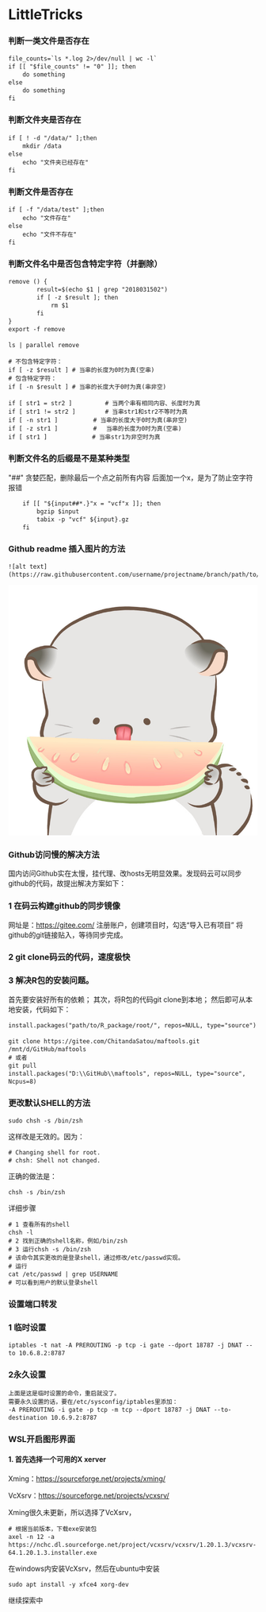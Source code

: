 # LittleTricks
### 判断一类文件是否存在
```
file_counts=`ls *.log 2>/dev/null | wc -l`
if [[ "$file_counts" != "0" ]]; then
    do something
else
    do something
fi
```
### 判断文件夹是否存在
```
if [ ! -d "/data/" ];then
    mkdir /data
else
    echo "文件夹已经存在"
fi
```
### 判断文件是否存在
```
if [ -f "/data/test" ];then
    echo "文件存在"
else
    echo "文件不存在"
fi
```
### 判断文件名中是否包含特定字符（并删除）
```
remove () {
        result=$(echo $1 | grep "2018031502")
        if [ -z $result ]; then
            rm $1
        fi
}
export -f remove 

ls | parallel remove 

# 不包含特定字符：
if [ -z $result ] # 当串的长度为0时为真(空串)
# 包含特定字符：
if [ -n $result ] # 当串的长度大于0时为真(串非空)

if [ str1 = str2 ]　　　　　 # 当两个串有相同内容、长度时为真 
if [ str1 != str2 ]　　　　　# 当串str1和str2不等时为真 
if [ -n str1 ]　　　　　　# 当串的长度大于0时为真(串非空) 
if [ -z str1 ]　　　　　　#　 当串的长度为0时为真(空串) 
if [ str1 ]　　　　　　　 # 当串str1为非空时为真
```
### 判断文件名的后缀是不是某种类型
"##" 贪婪匹配，删除最后一个点之前所有内容
后面加一个x，是为了防止空字符报错
```
    if [[ "${input##*.}"x = "vcf"x ]]; then
        bgzip $input
        tabix -p "vcf" ${input}.gz
    fi
```
### Github readme 插入图片的方法
```
![alt text](https://raw.githubusercontent.com/username/projectname/branch/path/to/img.png)
```
![alt text](https://github.com/Chitanda-Satou/LittleTricks/blob/master/images/bamao.jpg)

### Github访问慢的解决方法
国内访问Github实在太慢，挂代理、改hosts无明显效果。发现码云可以同步github的代码，故提出解决方案如下：
### 1 在码云构建github的同步镜像
网址是：https://gitee.com/
注册账户，创建项目时，勾选“导入已有项目”
将github的git链接贴入，等待同步完成。

### 2 git clone码云的代码，速度极快

### 3 解决R包的安装问题。
首先要安装好所有的依赖；
其次，将R包的代码git clone到本地；
然后即可从本地安装，代码如下：
```
install.packages("path/to/R_package/root/", repos=NULL, type="source")

git clone https://gitee.com/ChitandaSatou/maftools.git /mnt/d/GitHub/maftools
# 或者
git pull
install.packages("D:\\GitHub\\maftools", repos=NULL, type="source", Ncpus=8)
```

### 更改默认SHELL的方法
```
sudo chsh -s /bin/zsh
```
这样改是无效的。因为：
```
# Changing shell for root.
# chsh: Shell not changed.
```
正确的做法是：
```
chsh -s /bin/zsh
```
详细步骤
```
# 1 查看所有的shell
chsh -l
# 2 找到正确的shell名称，例如/bin/zsh
# 3 运行chsh -s /bin/zsh
# 该命令其实更改的是登录shell，通过修改/etc/passwd实现。
# 运行
cat /etc/passwd | grep USERNAME
# 可以看到用户的默认登录shell

```
### 设置端口转发

### 1 临时设置
```
iptables -t nat -A PREROUTING -p tcp -i gate --dport 18787 -j DNAT --to 10.6.8.2:8787
```
### 2永久设置
```
上面是这是临时设置的命令，重启就没了。
需要永久设置的话，要在/etc/sysconfig/iptables里添加：
-A PREROUTING -i gate -p tcp -m tcp --dport 18787 -j DNAT --to-destination 10.6.9.2:8787
```

### WSL开启图形界面

#### 1. 首先选择一个可用的X xerver
Xming：https://sourceforge.net/projects/xming/

VcXsrv：https://sourceforge.net/projects/vcxsrv/

Xming很久未更新，所以选择了VcXsrv，
```
# 根据当前版本，下载exe安装包
axel -n 12 -a https://nchc.dl.sourceforge.net/project/vcxsrv/vcxsrv/1.20.1.3/vcxsrv-64.1.20.1.3.installer.exe
```
在windows内安装VcXsrv，然后在ubuntu中安装
```
sudo apt install -y xfce4 xorg-dev
```
继续探索中
